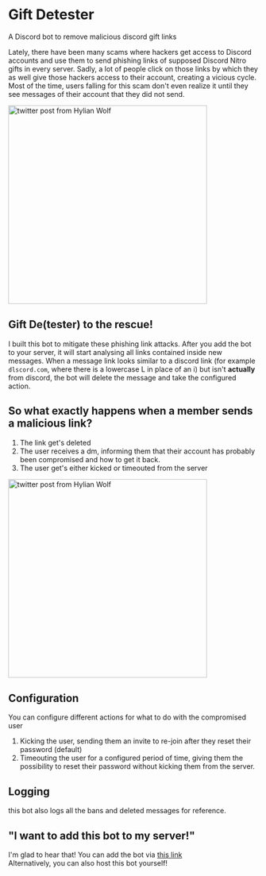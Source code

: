 # Gift Detester
A Discord bot to remove malicious discord gift links

Lately, there have been many scams where hackers get access to Discord accounts and use them to send phishing links of supposed Discord Nitro gifts in every server.
Sadly, a lot of people click on those links by which they as well give those hackers access to their account, creating a vicious cycle.
Most of the time, users falling for this scam don't even realize it until they see messages of their account that they did not send.

<img src="https://i.imgur.com/TbRzMMr.png" alt="twitter post from Hylian Wolf" width="400" />

## Gift De(tester) to the rescue!
I built this bot to mitigate these phishing link attacks.
After you add the bot to your server, it will start analysing all links contained inside new messages.
When a message link looks similar to a discord link (for example `dlscord.com`, where there is a lowercase L in place of an i) but isn't **actually** from discord,
the bot will delete the message and take the configured action.

## So what exactly happens when a member sends a malicious link?
1. The link get's deleted
2. The user receives a dm, informing them that their account has probably been compromised and how to get it back.
3. The user get's either kicked or timeouted from the server

<img src="https://i.imgur.com/BostBwR.png" alt="twitter post from Hylian Wolf" width="400" />

## Configuration
You can configure different actions for what to do with the compromised user
1. Kicking the user, sending them an invite to re-join after they reset their password (default)
2. Timeouting the user for a configured period of time, giving them the possibility to reset their password without kicking them from the server.

## Logging
this bot also logs all the bans and deleted messages for reference.


## "I want to add this bot to my server!"
I'm glad to hear that! You can add the bot via [this link](https://discord.com/api/oauth2/authorize?client_id=939443581603696650&permissions=10243&scope=bot%20applications.commands)  
Alternatively, you can also host this bot yourself!
